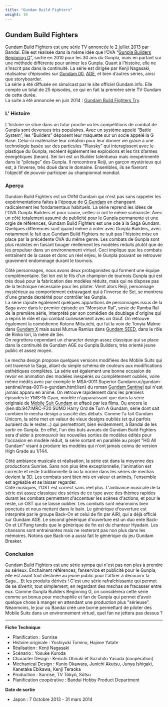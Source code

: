 ```yaml
---
title: "Gundam Build Fighters"
weight: 10
---
```


Gundam Build Fighters
---------------------





Gundam Build Fighters est une série TV annoncée le 2 juillet 2013 par Bandai. Elle est réalisée dans la même idée que l’OVA “[Gunpla Builders Beginning G](inclassables/gunpla-builders-beginning-g/mokei-senshi-gunpla-builders-beginning-g.html)”, sortie en 2010 pour les 30 ans du Gunpla, mais en partant sur une méthode différente pour animer les Gunpla. Quant à l’histoire, elle ne s’inscrit pas dans la continuité. La série est dirigée par Kenji Nagasaki, réalisateur d’épisodes sur [Gundam 00](ad/index.html), [AGE](ag/gundam-age/mobile-suit-gundam-age.html), et bien d’autres séries, ainsi que storyboarder.   
La série a été diffusée en simulcast par le site officiel Gundam.info. Elle compte un total de 25 épisodes, ce qui en fait la première série TV Gundam de cette durée.   
La suite a été annoncée en juin 2014 : [Gundam Build Fighters Try](gbf/gundam-build-fighters-try/presentation.html).


### L' Histoire


L’histoire se situe dans un futur proche où les compétitions de combat de Gunpla sont devenues très populaires. Avec un système appelé “Battle System”, les “Builders” déposent leur maquette sur un socle appelé la G Base. Celui-ci matérialise leur création pour leur donner vie grâce à une technologie basée sur des particules “Plavsky” qui interagissent avec le plastique du Gunpla, recréent également les explosions et les tirs d’armes énergétiques (beam). Sei Iori est un Builder talentueux mais inexpérimenté dans le “pilotage” des Gunpla. Il rencontrera Reiji, un garçon mystérieux qui est, à l’inverse, très doué dans le domaine. Ensembles, ils se fixeront l’objectif de pouvoir participer au championnat mondial.



### Aperçu





Gundam Build Fighters est un OVNI Gundam qui n'est pas sans rappeler les expérimentations faites à l'époque de [G Gundam](fc/g-gundam/g-gundam.html) en changeant radicalement les fondamentaux habituels. La série reprend les idées de l'OVA Gunpla Builders et pour cause, celles-ci ont le même scénariste. Avec un côté totalement assumé de publicité pour le Gunpla permanente et une orgie de références, Gundam Build Fighters est une ode à la Saga Gundam. Quelques différences sont quand même à noter avec Gunpla Builders, avec notamment le fait que Gundam Build Fighters ne suit pas l'histoire mise en place par la précédente OVA du même genre. Les combats de Gunpla sont plus réalistes en faisant bouger réellement les modèles réduits plutôt que de les propulser dans un environnement virtuel. Ceci implique que les combats entraînent de la casse et donc un réel enjeu, le Gunpla pouvant se retrouver gravement endommagé durant le tournois.


Côté personnages, nous avons deux protagonistes qui forment une équipe complémentaire. Sei Iori est le fils d'un champion de tournois Gunpla qui est très doué pour la fabrication des modèles réduits, mais qui ne dispose pas de la technique nécessaire pour les piloter. Vient alors Reiji, personnage mystérieux au comportement extravagant qui à l'inverse de Sei, se montrera d'une grande dextérité pour contrôler les Gunpla.   
La série rajoute également quelques apparitions de personnages issus de la Saga avec dans le premier épisode un "Monsieur Ral", sosie de Ramba Ral de la première série, interprété par son comédien de doublage d'origine qui a repris le rôle et qui combat curieusement avec un Gouf. On retrouve également la comédienne Kotono Mitsuichi, qui fut la voix de Tonyia Malme dans [Gundam X](aw/gundam-x/gundam-x.html) mais aussi Murrue Ramius dans [Gundam SEED](ce/gundam-seed/gundam-seed-introduction.html), dans le rôle de Rinko Iori, la mère de Sei.   
On regrettera cependant un character design assez classique qui se place dans la continuité de Gundam AGE ou Gunpla Builders, très orienté jeune public et assez moyen.


Le mecha design propose quelques versions modifiées des Mobile Suits qui ont traversé la Saga, allant du simple schéma de couleurs aux modifications esthétiques complètes. La série est également une bonne occasion de revoir en animation des modèles inespérés ou complètement oubliés, voire même inédits avec par exemple le MSA-0011 Superior Gundam:uc/gundam-sentinel/msa-0011-s-gundam.html:lien} du roman [Gundam Sentinel](uc/gundam-sentinel/mobile-suit-gundam-sentinel.html) qui n'est jamais apparu en animé. On retrouve rapidement dans les premiers épisodes le YMS-15 Gyan, modèle n'apparaissant que dans la série originale de [Mobile Suit Gundam](uc/mobile-suit-gundam/mobile-suit-gundam.html) et effacé par les films. Ou encore le {lien:db:947:MRC-F20 SUMO Harry Ord de Turn A Gundam, série dont sait combien le mecha design a suscité des débats. Comme l'a fait Gundam Unicorn, la série met en valeur de vieux designs oubliés (et qui parfois auraient du le rester...) qui permettront, bien évidemment, à Bandai de les sortir en Gunpla. En effet, l'un des buts avoués de Gundam Build Fighters sera d'aider à promouvoir les nouvelles sorties de modèles édités pour l'occasion en modèle réduit, la série sortant en parallèle au projet "HG All Gundam" visant à produire les modèles qui n'ont jamais connu de version High Grade au 1/144.


Côté ambiance musicale et réalisation, la série est dans la moyenne des productions Sunrise. Sans non plus être exceptionnelle, l'animation est correcte et reste traditionnelle là où la norme dans les séries de mechas devient la 3D. Les combats sont bien mis en valeur et animés, l'ensemble est agréable et se laisser regarder.   
Côté musiques, l'OST est correct sans réel plus. L'ambiance musicale de la série est assez classique des séries de ce type avec des thèmes rapides durant les combats permettant d'accentuer les scènes d'actions, et pour le reste, un OST qui se laisse oublier. Les combats sont néanmoins bien ponctués et nous mettent dans le bain. Le générique d'ouverture est interprété par le groupe Back-On et celui de fin par AiRI, qui a déjà officié sur Gundam AGE. Le second générique d'ouverture est un duo ente Back-On et Lil'Fang tandis que le générique de fin est du chanteur Hyadain. Les chansons sont entrainantes mais ne resteront pas non plus dans les mémoires. Notons que Back-on a aussi fait le générique du jeu Gundam Breaker.


### Conclusion


Gundam Build Fighters est une série sympa qui n'est pas non plus à prendre au sérieux. Enchainant références, fanservice et publicité pour le Gunpla, elle est avant tout destinée au jeune public pour l'attirer à découvrir la Saga... Et les produits dérivés ! C'est une série rafraîchissante qui permet de se divertir, tout simplement, en regardant des mechas se fracasser entre eux. Comme Gunpla Builders Beginning G, on considèrera cette série comme un bonus pour mechaphile et fan de Gunpla qui permet d'avoir quelque chose à manger en attendant une production plus "sérieuse".   
Néanmoins, le jour où Bandai créé une borne permettant de piloter des Mobile Suits dans un environnement virtuel, quel fan ne jettera pas dessus ?




---


**Fiche Technique**


* Planification : Sunrise
* Histoire originale : Yoshiyuki Tomino, Hajime Yatate
* Réalisation : Kenji Nagasaki
* Scénario : Yosuke Kuroda
* Character Design : Kenichi Ohnuki et Suzuhito Yasuda (coopération)
* Mechanical Design : Kunio Okawara, Junichi Akutsu, Junya Ishigaki, Kanetake Ebikawa, Kenji Teraoka
* Production : Sunrise, TV Tôkyô, Sôtsu
* Planification coopérative : Bandai Hobby Product Department


**Date de sortie**


* Japon : 7 Octobre 2013 - 31 mars 2014
